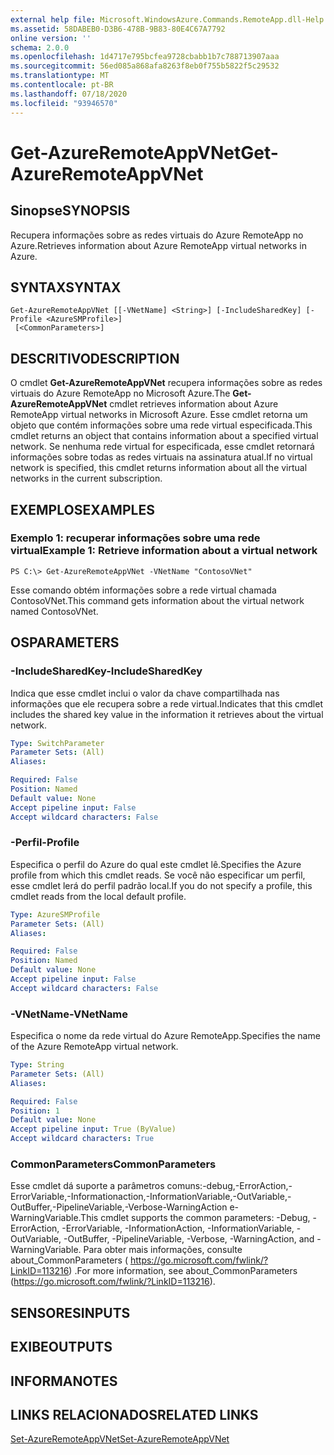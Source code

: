 ```yaml
---
external help file: Microsoft.WindowsAzure.Commands.RemoteApp.dll-Help.xml
ms.assetid: 58DABEB0-D3B6-478B-9B83-80E4C67A7792
online version: ''
schema: 2.0.0
ms.openlocfilehash: 1d4717e795bcfea9728cbabb1b7c788713907aaa
ms.sourcegitcommit: 56ed085a868afa8263f8eb0f755b5822f5c29532
ms.translationtype: MT
ms.contentlocale: pt-BR
ms.lasthandoff: 07/18/2020
ms.locfileid: "93946570"
---
```

# <span data-ttu-id="decde-101">Get-AzureRemoteAppVNet</span><span class="sxs-lookup"><span data-stu-id="decde-101">Get-AzureRemoteAppVNet</span></span>

## <span data-ttu-id="decde-102">Sinopse</span><span class="sxs-lookup"><span data-stu-id="decde-102">SYNOPSIS</span></span>
<span data-ttu-id="decde-103">Recupera informações sobre as redes virtuais do Azure RemoteApp no Azure.</span><span class="sxs-lookup"><span data-stu-id="decde-103">Retrieves information about Azure RemoteApp virtual networks in Azure.</span></span>

## <span data-ttu-id="decde-104">SYNTAX</span><span class="sxs-lookup"><span data-stu-id="decde-104">SYNTAX</span></span>

```
Get-AzureRemoteAppVNet [[-VNetName] <String>] [-IncludeSharedKey] [-Profile <AzureSMProfile>]
 [<CommonParameters>]
```

## <span data-ttu-id="decde-105">DESCRITIVO</span><span class="sxs-lookup"><span data-stu-id="decde-105">DESCRIPTION</span></span>
<span data-ttu-id="decde-106">O cmdlet **Get-AzureRemoteAppVNet** recupera informações sobre as redes virtuais do Azure RemoteApp no Microsoft Azure.</span><span class="sxs-lookup"><span data-stu-id="decde-106">The **Get-AzureRemoteAppVNet** cmdlet retrieves information about Azure RemoteApp virtual networks in Microsoft Azure.</span></span>
<span data-ttu-id="decde-107">Esse cmdlet retorna um objeto que contém informações sobre uma rede virtual especificada.</span><span class="sxs-lookup"><span data-stu-id="decde-107">This cmdlet returns an object that contains information about a specified virtual network.</span></span>
<span data-ttu-id="decde-108">Se nenhuma rede virtual for especificada, esse cmdlet retornará informações sobre todas as redes virtuais na assinatura atual.</span><span class="sxs-lookup"><span data-stu-id="decde-108">If no virtual network is specified, this cmdlet returns information about all the virtual networks in the current subscription.</span></span>

## <span data-ttu-id="decde-109">EXEMPLOS</span><span class="sxs-lookup"><span data-stu-id="decde-109">EXAMPLES</span></span>

### <span data-ttu-id="decde-110">Exemplo 1: recuperar informações sobre uma rede virtual</span><span class="sxs-lookup"><span data-stu-id="decde-110">Example 1: Retrieve information about a virtual network</span></span>
```
PS C:\> Get-AzureRemoteAppVNet -VNetName "ContosoVNet"
```

<span data-ttu-id="decde-111">Esse comando obtém informações sobre a rede virtual chamada ContosoVNet.</span><span class="sxs-lookup"><span data-stu-id="decde-111">This command gets information about the virtual network named ContosoVNet.</span></span>

## <span data-ttu-id="decde-112">OS</span><span class="sxs-lookup"><span data-stu-id="decde-112">PARAMETERS</span></span>

### <span data-ttu-id="decde-113">-IncludeSharedKey</span><span class="sxs-lookup"><span data-stu-id="decde-113">-IncludeSharedKey</span></span>
<span data-ttu-id="decde-114">Indica que esse cmdlet inclui o valor da chave compartilhada nas informações que ele recupera sobre a rede virtual.</span><span class="sxs-lookup"><span data-stu-id="decde-114">Indicates that this cmdlet includes the shared key value in the information it retrieves about the virtual network.</span></span>

```yaml
Type: SwitchParameter
Parameter Sets: (All)
Aliases: 

Required: False
Position: Named
Default value: None
Accept pipeline input: False
Accept wildcard characters: False
```

### <span data-ttu-id="decde-115">-Perfil</span><span class="sxs-lookup"><span data-stu-id="decde-115">-Profile</span></span>
<span data-ttu-id="decde-116">Especifica o perfil do Azure do qual este cmdlet lê.</span><span class="sxs-lookup"><span data-stu-id="decde-116">Specifies the Azure profile from which this cmdlet reads.</span></span>
<span data-ttu-id="decde-117">Se você não especificar um perfil, esse cmdlet lerá do perfil padrão local.</span><span class="sxs-lookup"><span data-stu-id="decde-117">If you do not specify a profile, this cmdlet reads from the local default profile.</span></span>

```yaml
Type: AzureSMProfile
Parameter Sets: (All)
Aliases: 

Required: False
Position: Named
Default value: None
Accept pipeline input: False
Accept wildcard characters: False
```

### <span data-ttu-id="decde-118">-VNetName</span><span class="sxs-lookup"><span data-stu-id="decde-118">-VNetName</span></span>
<span data-ttu-id="decde-119">Especifica o nome da rede virtual do Azure RemoteApp.</span><span class="sxs-lookup"><span data-stu-id="decde-119">Specifies the name of the Azure RemoteApp virtual network.</span></span>

```yaml
Type: String
Parameter Sets: (All)
Aliases: 

Required: False
Position: 1
Default value: None
Accept pipeline input: True (ByValue)
Accept wildcard characters: True
```

### <span data-ttu-id="decde-120">CommonParameters</span><span class="sxs-lookup"><span data-stu-id="decde-120">CommonParameters</span></span>
<span data-ttu-id="decde-121">Esse cmdlet dá suporte a parâmetros comuns:-debug,-ErrorAction,-ErrorVariable,-Informationaction,-InformationVariable,-OutVariable,-OutBuffer,-PipelineVariable,-Verbose-WarningAction e-WarningVariable.</span><span class="sxs-lookup"><span data-stu-id="decde-121">This cmdlet supports the common parameters: -Debug, -ErrorAction, -ErrorVariable, -InformationAction, -InformationVariable, -OutVariable, -OutBuffer, -PipelineVariable, -Verbose, -WarningAction, and -WarningVariable.</span></span> <span data-ttu-id="decde-122">Para obter mais informações, consulte about_CommonParameters ( https://go.microsoft.com/fwlink/?LinkID=113216) .</span><span class="sxs-lookup"><span data-stu-id="decde-122">For more information, see about_CommonParameters (https://go.microsoft.com/fwlink/?LinkID=113216).</span></span>

## <span data-ttu-id="decde-123">SENSORES</span><span class="sxs-lookup"><span data-stu-id="decde-123">INPUTS</span></span>

## <span data-ttu-id="decde-124">EXIBE</span><span class="sxs-lookup"><span data-stu-id="decde-124">OUTPUTS</span></span>

## <span data-ttu-id="decde-125">INFORMA</span><span class="sxs-lookup"><span data-stu-id="decde-125">NOTES</span></span>

## <span data-ttu-id="decde-126">LINKS RELACIONADOS</span><span class="sxs-lookup"><span data-stu-id="decde-126">RELATED LINKS</span></span>

[<span data-ttu-id="decde-127">Set-AzureRemoteAppVNet</span><span class="sxs-lookup"><span data-stu-id="decde-127">Set-AzureRemoteAppVNet</span></span>](./Set-AzureRemoteAppVNet.md)


